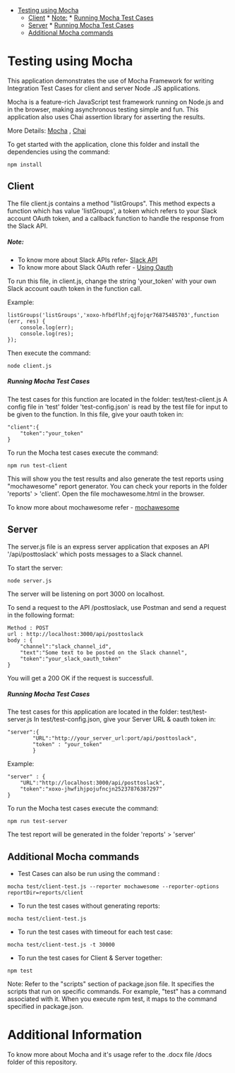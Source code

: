 - [Testing using Mocha](#testing-using-mocha)
  * [Client](#client)
        * [Note:](#note-)
        * [Running Mocha Test Cases](#running-mocha-test-cases)
  * [Server](#server)
        * [Running Mocha Test Cases](#running-mocha-test-cases-1)
  * [Additional Mocha commands](#additional-mocha-commands)

# Testing using Mocha

This application demonstrates the use of Mocha Framework for writing Integration Test Cases for client and server Node .JS applications.

Mocha is a feature-rich JavaScript test framework running on Node.js and in the browser, making asynchronous testing simple and fun. This application also uses Chai assertion library for asserting the results.

More Details: [Mocha](https://mochajs.org/) , [Chai](http://chaijs.com/api/)

To get started with the application, clone this folder and install the dependencies using the command:

```
npm install
```

## Client

The file client.js contains a method "listGroups". This method expects a function which has value 'listGroups', a token which refers to your Slack account OAuth token, and a callback function to handle the response from the Slack API.

##### Note: 
* To know more about Slack APIs refer- [Slack API](https://api.slack.com/methods/groups.list)
* To know more about Slack OAuth refer - [Using Oauth](https://api.slack.com/docs/oauth)

To run this file, in client.js, change the string 'your_token' with your own Slack account oauth token in the function call.

Example: 
```
listGroups('listGroups','xoxo-hfbdflhf;qjfojqr76875485703',function (err, res) {
    console.log(err);
    console.log(res);
});
```
Then execute the command:

```
node client.js
```

##### Running Mocha Test Cases
The test cases for this function are located in the folder: test/test-client.js
A config file in 'test' folder 'test-config.json' is read by the test file for input to be given to the function.
In this file, give your oauth token in: 

```
"client":{
	"token":"your_token"
}
```

To run the Mocha test cases execute the command:

```
npm run test-client
```

This will show you the test results and also generate the test reports using "mochawesome" report generator. You can check your reports in the folder 'reports' > 'client'. Open the file mochawesome.html in the browser.

To know more about mochawesome refer - [mochawesome](https://www.npmjs.com/package/mochawesome)

## Server

The server.js file is an express server application that exposes an API '/api/posttoslack' which posts messages to a Slack channel. 

To start the server:
```
node server.js
```

The server will be listening on port 3000 on localhost.

To send a request to the API /posttoslack, use Postman and send a request in the following format:

```
Method : POST
url : http://localhost:3000/api/posttoslack
body : {
	"channel":"slack_channel_id",
	"text":"Some text to be posted on the Slack channel",
	"token":"your_slack_oauth_token"
}
```

You will get a 200 OK if the request is successfull.

##### Running Mocha Test Cases
The test cases for this application are located in the folder: test/test-server.js
In test/test-config.json, give your Server URL & oauth token in: 

```
"server":{
        "URL":"http://your_server_url:port/api/posttoslack",
        "token" : "your_token"
		}
```

Example: 
```
"server" : {
	"URL":"http://localhost:3000/api/posttoslack",
    "token":"xoxo-jhwfihjpojufncjn25237876387297"
}
```
To run the Mocha test cases execute the command:

```
npm run test-server
```

The test report will be generated in the folder 'reports' > 'server'

## Additional Mocha commands

* Test Cases can also be run using the command : 
```
mocha test/client-test.js --reporter mochawesome --reporter-options reportDir=reports/client
```

* To run the test cases without generating reports:
```
mocha test/client-test.js
```

* To run the test cases with timeout for each test case:
```
mocha test/client-test.js -t 30000
```

* To run the test cases for Client & Server together:
```
npm test
```

Note: Refer to the "scripts" section of package.json file. It specifies the scripts that run on specific commands. For example, "test" has a command associated with it. When you execute npm test, it maps to the command specified in package.json.

# Additional Information
To know more about Mocha and it's usage refer to the .docx file /docs folder of this repository.